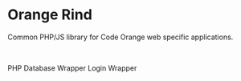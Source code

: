 # Orange Rind

Common PHP/JS library for Code Orange web specific applications.

<br>

PHP
Database Wrapper
Login Wrapper

